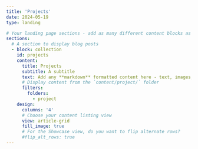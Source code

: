 ```yaml
---
title: 'Projects'
date: 2024-05-19
type: landing

# Your landing page sections - add as many different content blocks as you like
sections:
  # A section to display blog posts
  - block: collection
    id: projects
    content:
      title: Projects
      subtitle: A subtitle
      text: Add any **markdown** formatted content here - text, images, videos, galleries - and even HTML code!
      # Display content from the `content/project/` folder
      filters:
        folders:
          - project
    design:
      columns: '4'
      # Choose your content listing view 
      view: article-grid
      fill_image: true
      # For the Showcase view, do you want to flip alternate rows?
      #flip_alt_rows: true
---
```

